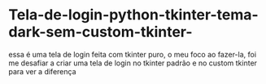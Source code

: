 # Tela-de-login-python-tkinter-tema-dark-sem-custom-tkinter-
essa é uma tela de login feita com tkinter puro, o meu foco ao fazer-la, foi me desafiar a criar uma tela de login no tkinter padrão e no custom tkinter para  ver a diferença
